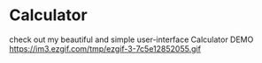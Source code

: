 # Calculator
check out my beautiful and simple user-interface Calculator 
DEMO
https://im3.ezgif.com/tmp/ezgif-3-7c5e12852055.gif
